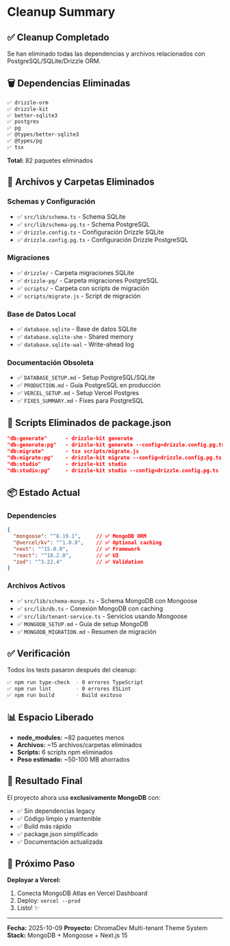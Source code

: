 # Cleanup Summary

## ✅ Cleanup Completado

Se han eliminado todas las dependencias y archivos relacionados con PostgreSQL/SQLite/Drizzle ORM.

## 🗑️ Dependencias Eliminadas

```bash
✅ drizzle-orm
✅ drizzle-kit
✅ better-sqlite3
✅ postgres
✅ pg
✅ @types/better-sqlite3
✅ @types/pg
✅ tsx
```

**Total:** 82 paquetes eliminados

## 📁 Archivos y Carpetas Eliminados

### Schemas y Configuración
- ✅ `src/lib/schema.ts` - Schema SQLite
- ✅ `src/lib/schema-pg.ts` - Schema PostgreSQL
- ✅ `drizzle.config.ts` - Configuración Drizzle SQLite
- ✅ `drizzle.config.pg.ts` - Configuración Drizzle PostgreSQL

### Migraciones
- ✅ `drizzle/` - Carpeta migraciones SQLite
- ✅ `drizzle-pg/` - Carpeta migraciones PostgreSQL
- ✅ `scripts/` - Carpeta con scripts de migración
- ✅ `scripts/migrate.js` - Script de migración

### Base de Datos Local
- ✅ `database.sqlite` - Base de datos SQLite
- ✅ `database.sqlite-shm` - Shared memory
- ✅ `database.sqlite-wal` - Write-ahead log

### Documentación Obsoleta
- ✅ `DATABASE_SETUP.md` - Setup PostgreSQL/SQLite
- ✅ `PRODUCTION.md` - Guía PostgreSQL en producción
- ✅ `VERCEL_SETUP.md` - Setup Vercel Postgres
- ✅ `FIXES_SUMMARY.md` - Fixes para PostgreSQL

## 🔧 Scripts Eliminados de package.json

```json
"db:generate"      - drizzle-kit generate
"db:generate:pg"   - drizzle-kit generate --config=drizzle.config.pg.ts
"db:migrate"       - tsx scripts/migrate.js
"db:migrate:pg"    - drizzle-kit migrate --config=drizzle.config.pg.ts
"db:studio"        - drizzle-kit studio
"db:studio:pg"     - drizzle-kit studio --config=drizzle.config.pg.ts
```

## 📦 Estado Actual

### Dependencies
```json
{
  "mongoose": "^8.19.1",     // ✅ MongoDB ORM
  "@vercel/kv": "^1.0.0",    // ✅ Optional caching
  "next": "^15.0.0",         // ✅ Framework
  "react": "^18.2.0",        // ✅ UI
  "zod": "^3.22.4"           // ✅ Validation
}
```

### Archivos Activos
- ✅ `src/lib/schema-mongo.ts` - Schema MongoDB con Mongoose
- ✅ `src/lib/db.ts` - Conexión MongoDB con caching
- ✅ `src/lib/tenant-service.ts` - Servicios usando Mongoose
- ✅ `MONGODB_SETUP.md` - Guía de setup MongoDB
- ✅ `MONGODB_MIGRATION.md` - Resumen de migración

## ✅ Verificación

Todos los tests pasaron después del cleanup:

```bash
✅ npm run type-check  - 0 errores TypeScript
✅ npm run lint        - 0 errores ESLint
✅ npm run build       - Build exitoso
```

## 📊 Espacio Liberado

- **node_modules:** ~82 paquetes menos
- **Archivos:** ~15 archivos/carpetas eliminados
- **Scripts:** 6 scripts npm eliminados
- **Peso estimado:** ~50-100 MB ahorrados

## 🎯 Resultado Final

El proyecto ahora usa **exclusivamente MongoDB** con:
- ✅ Sin dependencias legacy
- ✅ Código limpio y mantenible
- ✅ Build más rápido
- ✅ package.json simplificado
- ✅ Documentación actualizada

## 🚀 Próximo Paso

**Deployar a Vercel:**
1. Conecta MongoDB Atlas en Vercel Dashboard
2. Deploy: `vercel --prod`
3. Listo! ✨

---

**Fecha:** 2025-10-09
**Proyecto:** ChromaDev Multi-tenant Theme System
**Stack:** MongoDB + Mongoose + Next.js 15


